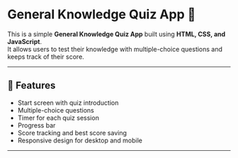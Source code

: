 # General Knowledge Quiz App 🎯

This is a simple **General Knowledge Quiz App** built using **HTML, CSS, and JavaScript**.  
It allows users to test their knowledge with multiple-choice questions and keeps track of their score.

---

## 🚀 Features
- Start screen with quiz introduction  
- Multiple-choice questions  
- Timer for each quiz session  
- Progress bar  
- Score tracking and best score saving  
- Responsive design for desktop and mobile  

---
